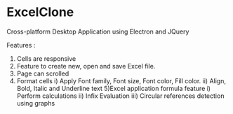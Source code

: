 # ExcelClone
Cross-platform Desktop Application using Electron and JQuery

Features :

1) Cells are responsive
2) Feature to create new, open and save Excel file.
3) Page can scrolled
4) Format cells
  i) Apply Font family, Font size, Font color, Fill color.
  ii) Align, Bold, Italic and Underline text
5)Excel application formula feature
  i) Perform calculations
  ii) Infix Evaluation
  iii) Circular references detection using graphs
